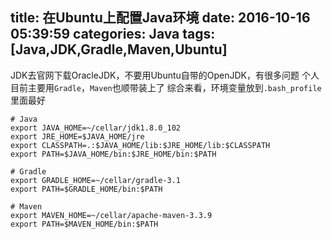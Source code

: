 title: 在Ubuntu上配置Java环境
date: 2016-10-16 05:39:59
categories: Java
tags: [Java,JDK,Gradle,Maven,Ubuntu]
---

JDK去官网下载OracleJDK，不要用Ubuntu自带的OpenJDK，有很多问题
个人目前主要用`Gradle`，`Maven`也顺带装上了
综合来看，环境变量放到`.bash_profile`里面最好

```
# Java
export JAVA_HOME=~/cellar/jdk1.8.0_102
export JRE_HOME=$JAVA_HOME/jre
export CLASSPATH=.:$JAVA_HOME/lib:$JRE_HOME/lib:$CLASSPATH
export PATH=$JAVA_HOME/bin:$JRE_HOME/bin:$PATH

# Gradle
export GRADLE_HOME=~/cellar/gradle-3.1
export PATH=$GRADLE_HOME/bin:$PATH

# Maven
export MAVEN_HOME=~/cellar/apache-maven-3.3.9
export PATH=$MAVEN_HOME/bin:$PATH
```

